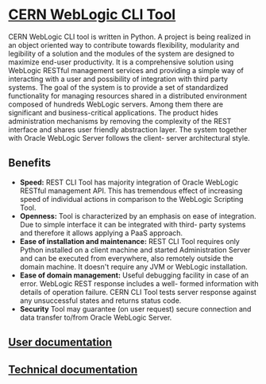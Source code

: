 # [CERN WebLogic CLI Tool](http://db-blog.web.cern.ch/blog/konrad-aleksander-kaczkowski/2015-11-cern-it-db-group-develops-new-weblogic-command-line)

CERN WebLogic CLI tool is written in Python. A project is being realized in an object oriented way to contribute towards flexibility, modularity and legibility of a solution and the modules of the system are designed to maximize end-user productivity. It is a comprehensive solution using WebLogic RESTful management services and providing a simple way of interacting with a user and possibility of integration with third party systems. The goal of the system is to provide a set of standardized functionality for managing resources shared in a distributed environment composed of hundreds WebLogic servers. Among them there are significant and business-critical applications. The product hides administration mechanisms by removing the complexity of the REST interface and shares user friendly abstraction layer. The system together with Oracle WebLogic Server follows the client- server architectural style. 

## Benefits

- **Speed:** REST CLI Tool has majority integration of Oracle WebLogic RESTful management API. This has tremendous effect of increasing speed of individual actions in comparison to the WebLogic Scripting Tool. 
- **Openness:** Tool is characterized by an emphasis on ease of integration. Due to simple interface it can be integrated with third- party systems and therefore it allows applying a PaaS approach. 
- **Ease of installation and maintenance:** REST CLI Tool requires only Python installed on a client machine and started Administration Server and can be executed from everywhere, also remotely outside the domain machine. It doesn't require any JVM or WebLogic installation. 
- **Ease of domain management:** Useful debugging facility in case of an error. WebLogic REST response includes a well- formed information with details of operation failure. CERN CLI Tool tests server response against any unsuccessful states and returns status code. 
- **Security** Tool may guarantee (on user request) secure connection and data transfer to/from Oracle WebLogic Server.


## [User documentation](wls_rest/docs/user_documentation.md)

## [Technical documentation](wls_rest/docs/technical_documentation.md)
